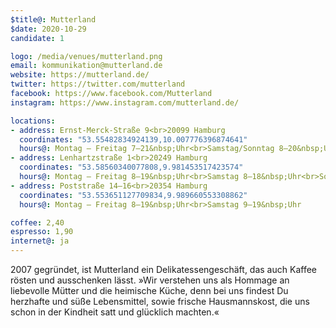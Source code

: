 ```yaml
---
$title@: Mutterland
$date: 2020-10-29
candidate: 1

logo: /media/venues/mutterland.png
email: kommunikation@mutterland.de
website: https://mutterland.de/
twitter: https://twitter.com/mutterland
facebook: https://www.facebook.com/Mutterland
instagram: https://www.instagram.com/mutterland.de/

locations:
- address: Ernst-Merck-Straße 9<br>20099 Hamburg
  coordinates: "53.55482834924139,10.007776396874641"
  hours@: Montag – Freitag 7–21&nbsp;Uhr<br>Samstag/Sonntag 8–20&nbsp;Uhr
- address: Lenhartzstraße 1<br>20249 Hamburg
  coordinates: "53.58560340077808,9.981453517423574"
  hours@: Montag – Freitag 8–19&nbsp;Uhr<br>Samstag 8–18&nbsp;Uhr<br>Sonntag 9–18&nbsp;Uhr
- address: Poststraße 14–16<br>20354 Hamburg
  coordinates: "53.553651127709834,9.989660553308862"
  hours@: Montag – Freitag 8–19&nbsp;Uhr<br>Samstag 9–19&nbsp;Uhr

coffee: 2,40
espresso: 1,90
internet@: ja
---
```


2007 gegründet, ist Mutterland ein Delikatessengeschäft, das auch Kaffee rösten und ausschenken lässt. »Wir verstehen uns als Hommage an liebevolle Mütter und die heimische Küche, denn bei uns findest Du herzhafte und süße Lebensmittel, sowie frische Hausmannskost, die uns schon in der Kindheit satt und glücklich machten.«